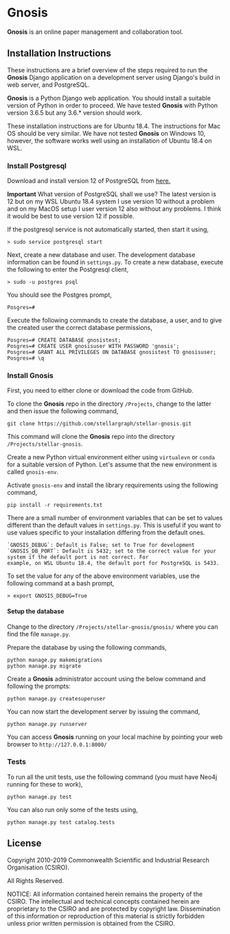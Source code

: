 # Gnosis

**Gnosis** is an online paper management and collaboration tool.


## Installation Instructions

These instructions are a brief overview of the steps required to run the **Gnosis** Django application on a development
server using Django's build in web server, and PostgreSQL.

**Gnosis** is a Python Django web application. You should install a suitable version of Python in 
order to proceed. We have tested **Gnosis** with Python version 3.6.5 but any 3.6.* version should
work. 

These installation instructions are for Ubuntu 18.4. The instructions for Mac OS should be very
similar. We have not tested **Gnosis** on Windows 10, however, the software works well using an installation of
Ubuntu 18.4 on WSL.

### Install Postgresql

Download and install version 12 of PostgreSQL from [here.](https://www.postgresql.org/)

**Important** What version of PostgreSQL shall we use? The latest version is 12 but on my WSL Ubuntu 18.4 system I use
version 10 without a problem and on my MacOS setup I user version 12 also without any problems. I think it would be
best to use version 12 if possible.

If the postgresql service is not automatically started, then start it using,

    > sudo service postgresql start

Next, create a new database and user. The development database information can be found in `settings.py`. To create
a new database, execute the following to enter the Postgresql client,

    > sudo -u postgres psql
    
You should see the Postgres prompt,

    Posgres=#
    
Execute the following commands to create the database, a user, and to give the created user the correct database
permissions,

    Posgres=# CREATE DATABASE gnosistest;
    Posgres=# CREATE USER gnosisuser WITH PASSWORD 'gnosis';
    Posgres=# GRANT ALL PRIVILEGES ON DATABASE gnosistest TO gnosisuser;
    Posgres=# \q

### Install Gnosis

First, you need to either clone or download the code from GitHub.

To clone the **Gnosis** repo in the directory `/Projects`, change to the latter and then issue
the following command,

    git clone https://github.com/stellargraph/stellar-gnosis.git

This command will clone the **Gnosis** repo into the directory `/Projects/stellar-gnosis`.

Create a new Python virtual environment either using `virtualevn` or `conda` for a suitable version
of Python. Let's assume that the new environment is called `gnosis-env`.

Activate `gnosis-env` and install the library requirements using the following command,

    pip install -r requirements.txt

There are a small number of environment variables that can be set to values different than the default values in 
`settings.py`. This is useful if you want to use values specific to your installation differing from the default ones.

    `GNOSIS_DEBUG`: Default is False; set to True for development
    `GNOSIS_DB_PORT`: Default is 5432; set to the correct value for your system if the default port is not correct. For
    example, on WSL Ubuntu 18.4, the default port for PostgreSQL is 5433.
    
To set the value for any of the above environment variables, use the following command at a bash prompt,

    > export GNOSIS_DEBUG=True


#### Setup the database

Change to the directory `/Projects/stellar-gnosis/gnosis/` where you can find the file `manage.py`.

Prepare the database by using the following commands,

    python manage.py makemigrations
    python manage.py migrate
    
Create a **Gnosis** administrator account using the below command and following the prompts:

    python manage.py createsuperuser

You can now start the development server by issuing the command,

    python manage.py runserver
    
You can access **Gnosis** running on your local machine by pointing your web browser to `http://127.0.0.1:8000/`

### Tests

To run all the unit tests, use the following command (you must have Neo4j running for these to work),

    python manage.py test

You can also run only some of the tests using,

    python manage.py test catalog.tests 

## License

Copyright 2010-2019 Commonwealth Scientific and Industrial Research Organisation (CSIRO).

All Rights Reserved.

NOTICE: All information contained herein remains the property of the CSIRO. The intellectual and technical concepts 
contained herein are proprietary to the CSIRO and are protected by copyright law. Dissemination of this information 
or reproduction of this material is strictly forbidden unless prior written permission is obtained from the CSIRO.

